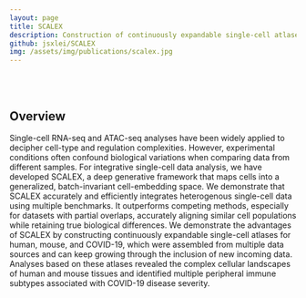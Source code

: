 ```yaml
---
layout: page
title: SCALEX
description: Construction of continuously expandable single-cell atlases through integration of heterogeneous datasets in a generalized cell-embedding space
github: jsxlei/SCALEX
img: /assets/img/publications/scalex.jpg
---
```


<br />



<br />

## Overview

Single-cell RNA-seq and ATAC-seq analyses have been widely applied to decipher cell-type and regulation complexities. However, experimental conditions often confound biological variations when comparing data from different samples. For integrative single-cell data analysis, we have developed SCALEX, a deep generative framework that maps cells into a generalized, batch-invariant cell-embedding space. We demonstrate that SCALEX accurately and efficiently integrates heterogenous single-cell data using multiple benchmarks. It outperforms competing methods, especially for datasets with partial overlaps, accurately aligning similar cell populations while retaining true biological differences. We demonstrate the advantages of SCALEX by constructing continuously expandable single-cell atlases for human, mouse, and COVID-19, which were assembled from multiple data sources and can keep growing through the inclusion of new incoming data. Analyses based on these atlases revealed the complex cellular landscapes of human and mouse tissues and identified multiple peripheral immune subtypes associated with COVID-19 disease severity.

<br />